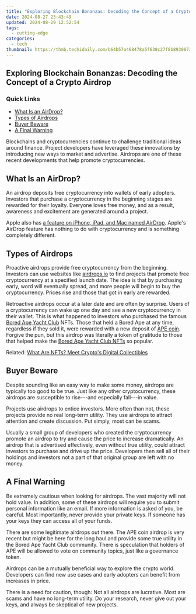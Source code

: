 ```yaml
---
title: "Exploring Blockchain Bonanzas: Decoding the Concept of a Crypto Airdrop"
date: 2024-08-27 23:43:49
updated: 2024-08-29 12:52:54
tags:
  - cutting-edge
categories:
  - tech
thumbnail: https://thmb.techidaily.com/b64b57a468478a5f630c27f8b893087308dc98f7c7e00349e52b8e4b1574001a.png
---
```


## Exploring Blockchain Bonanzas: Decoding the Concept of a Crypto Airdrop

### Quick Links

* [What Is an AirDrop?](https://twitter-videos.techidaily.com/updated-in-2024-ignite-engagement-on-twitch-alive-tweeting-techniques/)
* [Types of Airdrops](https://twitter-videos.techidaily.com/updated-in-2024-unboxing-the-year-in-tweet-videos-complete-23-package/)
* [Buyer Beware](https://ai-video.techidaily.com/2024-approved-top-7-online-auto-subtitle-translators-for-content-creators/)
* [A Final Warning](https://discord-videos.techidaily.com/new-the-ultimate-guide-to-premium-discord-bots-for-optimal-music-listening-for-2024/)

 Blockchains and cryptocurrencies continue to challenge traditional ideas around finance. Project developers have leveraged these innovations by introducing new ways to market and advertise. Airdrops are one of these recent developments that help promote cryptocurrencies.

##  What Is an AirDrop?

 An airdrop deposits free cryptocurrency into wallets of early adopters. Investors that purchase a cryptocurrency in the beginning stages are rewarded for their loyalty. Everyone loves free money, and as a result, awareness and excitement are generated around a project.

 Apple also has [a feature on iPhone, iPad, and Mac named AirDrop](https://tech-haven.techidaily.com/top-6-gpt-tools-for-pdf-and-doc-interaction/). Apple's AirDrop feature has nothing to do with cryptocurrency and is something completely different.

##  Types of Airdrops

 Proactive airdrops provide free cryptocurrency from the beginning. Investors can use websites like [airdrops.io](https://airdrops.io/) to find projects that promote free cryptocurrency at a specified launch date. The idea is that by purchasing early, word will eventually spread, and more people will begin to buy the cryptocurrency. Prices rise and those that got in early are rewarded.

 Retroactive airdrops occur at a later date and are often by surprise. Users of a cryptocurrency can wake up one day and see a new cryptocurrency in their wallet. This is what happened to investors who purchased the famous [Bored Ape Yacht Club](https://boredapeyachtclub.com/#/) NFTs. Those that held a Bored Ape at any time, regardless if they sold it, were rewarded with a new deposit of [APE coin](https://android-pokemon-go.techidaily.com/4-solution-to-get-rid-of-pokemon-fail-to-detect-location-on-tecno-phantom-v-flip-drfone-by-drfone-virtual-android/). Forgive the pun, but this airdrop was literally a token of gratitude to those that helped make the [Bored Ape Yacht Club NFTs](https://program-issues.techidaily.com/step-by-step-solution-for-discord-packet-transmission-problems/) so popular.

Related: [What Are NFTs? Meet Crypto's Digital Collectibles](https://sound-tweaking.techidaily.com/updated-2024-approved-mastering-echo-effects-implementing-reverb-in-digital-sound-environments-windows-edition/) 

##  Buyer Beware

 Despite sounding like an easy way to make some money, airdrops are typically too good to be true. Just like any other cryptocurrency, these airdrops are susceptible to rise---and especially fall---in value.

 Projects use airdrops to entice investors. More often than not, these projects provide no real long-term utility. They use airdrops to attract attention and create discussion. Put simply, most can be scams.

 Usually a small group of developers who created the cryptocurrency promote an airdrop to try and cause the price to increase dramatically. An airdrop that is advertised effectively, even without true utility, could attract investors to purchase and drive up the price. Developers then sell all of their holdings and investors not a part of that original group are left with no money.

##  A Final Warning

 Be extremely cautious when looking for airdrops. The vast majority will not hold value. In addition, some of these airdrops will require you to submit personal information like an email. If more information is asked of you, be careful. Most importantly, never provide your private keys. If someone has your keys they can access all of your funds.

 There are some legitimate airdrops out there. The APE coin airdrop is very recent but might be here for the long haul and provide some true utility in the Bored Ape Yacht Club community. There is speculation that holders of APE will be allowed to vote on community topics, just like a governance token.

 Airdrops can be a mutually beneficial way to explore the crypto world. Developers can find new use cases and early adopters can benefit from increases in price.

 There is a need for caution, though: Not all airdrops are lucrative. Most are scams and have no long-term utility. Do your research, never give out your keys, and always be skeptical of new projects.

<ins class="adsbygoogle"
     style="display:block"
     data-ad-format="autorelaxed"
     data-ad-client="ca-pub-7571918770474297"
     data-ad-slot="1223367746"></ins>



<ins class="adsbygoogle"
     style="display:block"
     data-ad-client="ca-pub-7571918770474297"
     data-ad-slot="8358498916"
     data-ad-format="auto"
     data-full-width-responsive="true"></ins>
